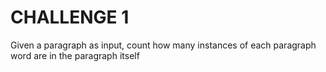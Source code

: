 # CHALLENGE 1
Given a paragraph as input, count how many instances of each paragraph word are in the paragraph itself
